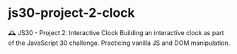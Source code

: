 # js30-project-2-clock
🕰️ JS30 - Project 2: Interactive Clock Building an interactive clock as part of the JavaScript 30 challenge. Practicing vanilla JS and DOM manipulation.
